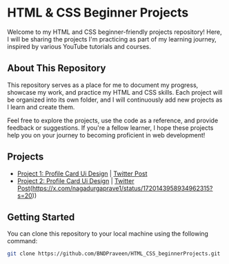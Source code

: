 # HTML & CSS Beginner Projects

Welcome to my HTML and CSS beginner-friendly projects repository! Here, I will be sharing the projects I'm practicing as part of my learning journey, inspired by various YouTube tutorials and courses.

## About This Repository

This repository serves as a place for me to document my progress, showcase my work, and practice my HTML and CSS skills. Each project will be organized into its own folder, and I will continuously add new projects as I learn and create them.

Feel free to explore the projects, use the code as a reference, and provide feedback or suggestions. If you're a fellow learner, I hope these projects help you on your journey to becoming proficient in web development!

## Projects

- [Project 1: Profile Card Ui Design](./Profile_Card/) | [Twitter Post](https://x.com/nagadurgaprave1/status/1719847201227296870?s=20)
- [Project 2: Profile Card Ui Design](./LoginForm/) | [Twitter Post]([https://x.com/nagadurgaprave1/status/1719847201227296870?s=20])(https://x.com/nagadurgaprave1/status/1720143958934962315?s=20))

## Getting Started

You can clone this repository to your local machine using the following command:

```bash
git clone https://github.com/BNDPraveen/HTML_CSS_beginnerProjects.git
